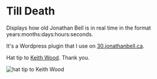 Till Death
==========

Displays how old Jonathan Bell is in real time in the format years:months:days:hours:seconds.

It's a Wordpress plugin that I use on [30.jonathanbell.ca](http://30.jonathanbell.ca).

Hat tip to [Keith Wood](http://keith-wood.name/countdown.html). Thank you.

![hat tip to Keith Wood](http://i36.photobucket.com/albums/e22/PrimitiveScrewhead1973/tumblr_lsau46tqT41qcwlib_zpsefxz4zjf.gif)
